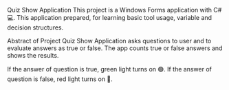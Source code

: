 Quiz Show Application
This project is a Windows Forms application with C# 💻. This application prepared, for learning basic tool usage, variable and decision structures.

Abstract of Project
Quiz Show Application asks questions to user and to evaluate answers as true or false. The app counts true or false answers and shows the results.

If the answer of question is true, green light turns on 🟢. If the answer of question is false, red light turns on 🔴.  


